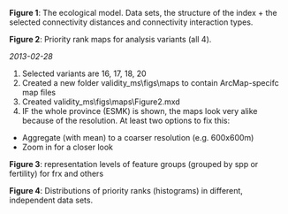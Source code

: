 **Figure 1**: The ecological model. Data sets, the structure of the index + the selected connectivity distances and connectivity interaction types.

**Figure 2**: Priority rank maps for analysis variants (all 4).
     
*2013-02-28*  

1. Selected variants are 16, 17, 18, 20  
2. Created a new folder validity_ms\figs\maps to contain ArcMap-specifc map 
files  
3. Created validity_ms\figs\maps\Figure2.mxd  
4. IF the whole province (ESMK) is shown, the maps look very alike because of 
the resolution. At least two options to fix this:  
  * Aggregate (with mean) to a coarser resolution (e.g. 600x600m)
  * Zoom in for a closer look

**Figure 3**: representation levels of feature groups (grouped by spp or 
fertility) for frx and others

**Figure 4**: Distributions of priority ranks (histograms) in different, 
independent data sets.